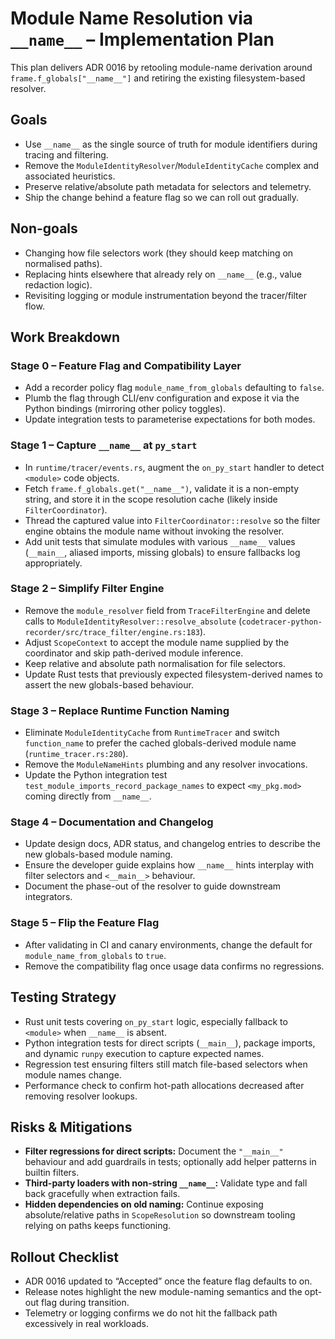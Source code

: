 # Module Name Resolution via `__name__` – Implementation Plan

This plan delivers ADR 0016 by retooling module-name derivation around `frame.f_globals["__name__"]` and retiring the existing filesystem-based resolver.

## Goals
- Use `__name__` as the single source of truth for module identifiers during tracing and filtering.
- Remove the `ModuleIdentityResolver`/`ModuleIdentityCache` complex and associated heuristics.
- Preserve relative/absolute path metadata for selectors and telemetry.
- Ship the change behind a feature flag so we can roll out gradually.

## Non-goals
- Changing how file selectors work (they should keep matching on normalised paths).
- Replacing hints elsewhere that already rely on `__name__` (e.g., value redaction logic).
- Revisiting logging or module instrumentation beyond the tracer/filter flow.

## Work Breakdown

### Stage 0 – Feature Flag and Compatibility Layer
- Add a recorder policy flag `module_name_from_globals` defaulting to `false`.
- Plumb the flag through CLI/env configuration and expose it via the Python bindings (mirroring other policy toggles).
- Update integration tests to parameterise expectations for both modes.

### Stage 1 – Capture `__name__` at `py_start`
- In `runtime/tracer/events.rs`, augment the `on_py_start` handler to detect `<module>` code objects.
- Fetch `frame.f_globals.get("__name__")`, validate it is a non-empty string, and store it in the scope resolution cache (likely inside `FilterCoordinator`).
- Thread the captured value into `FilterCoordinator::resolve` so the filter engine obtains the module name without invoking the resolver.
- Add unit tests that simulate modules with various `__name__` values (`__main__`, aliased imports, missing globals) to ensure fallbacks log appropriately.

### Stage 2 – Simplify Filter Engine
- Remove the `module_resolver` field from `TraceFilterEngine` and delete calls to `ModuleIdentityResolver::resolve_absolute` (`codetracer-python-recorder/src/trace_filter/engine.rs:183`).
- Adjust `ScopeContext` to accept the module name supplied by the coordinator and skip path-derived module inference.
- Keep relative and absolute path normalisation for file selectors.
- Update Rust tests that previously expected filesystem-derived names to assert the new globals-based behaviour.

### Stage 3 – Replace Runtime Function Naming
- Eliminate `ModuleIdentityCache` from `RuntimeTracer` and switch `function_name` to prefer the cached globals-derived module name (`runtime_tracer.rs:280`).
- Remove the `ModuleNameHints` plumbing and any resolver invocations.
- Update the Python integration test `test_module_imports_record_package_names` to expect `<my_pkg.mod>` coming directly from `__name__`.

### Stage 4 – Documentation and Changelog
- Update design docs, ADR status, and changelog entries to describe the new globals-based module naming.
- Ensure the developer guide explains how `__name__` hints interplay with filter selectors and `<__main__>` behaviour.
- Document the phase-out of the resolver to guide downstream integrators.

### Stage 5 – Flip the Feature Flag
- After validating in CI and canary environments, change the default for `module_name_from_globals` to `true`.
- Remove the compatibility flag once usage data confirms no regressions.

## Testing Strategy
- Rust unit tests covering `on_py_start` logic, especially fallback to `<module>` when `__name__` is absent.
- Python integration tests for direct scripts (`__main__`), package imports, and dynamic `runpy` execution to capture expected names.
- Regression test ensuring filters still match file-based selectors when module names change.
- Performance check to confirm hot-path allocations decreased after removing resolver lookups.

## Risks & Mitigations
- **Filter regressions for direct scripts:** Document the `"__main__"` behaviour and add guardrails in tests; optionally add helper patterns in builtin filters.
- **Third-party loaders with non-string `__name__`:** Validate type and fall back gracefully when extraction fails.
- **Hidden dependencies on old naming:** Continue exposing absolute/relative paths in `ScopeResolution` so downstream tooling relying on paths keeps functioning.

## Rollout Checklist
- ADR 0016 updated to “Accepted” once the feature flag defaults to on.
- Release notes highlight the new module-naming semantics and the opt-out flag during transition.
- Telemetry or logging confirms we do not hit the fallback path excessively in real workloads.

